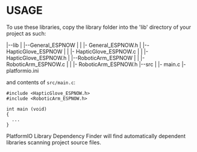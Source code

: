 # USAGE

To use these libraries, copy the library folder into the 'lib' directory of your project as such:

|--lib
|  |--General_ESPNOW
|  |  |- General_ESPNOW.h
|  |--HapticGlove_ESPNOW
|  |  |- HapticGlove_ESPNOW.c
|  |  |- HapticGlove_ESPNOW.h
|  |--RoboticArm_ESPNOW
|  |  |- RoboticArm_ESPNOW.c
|  |  |- RoboticArm_ESPNOW.h
|--src
|  |- main.c
|- platformio.ini

and contents of `src/main.c`:
```
#include <HapticGlove_ESPNOW.h>
#include <RoboticArm_ESPNOW.h>

int main (void)
{
  ...
}

```

PlatformIO Library Dependency Finder will find automatically dependent
libraries scanning project source files.

